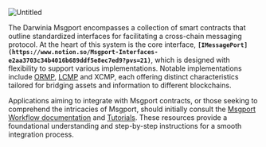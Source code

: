 ![Untitled](https://prod-files-secure.s3.us-west-2.amazonaws.com/a2739a4f-1eb7-4ba9-b2d2-18c34ed5b60d/b0768090-c3c8-4924-b310-ae00e4f48bae/Untitled.png)

The Darwinia Msgport encompasses a collection of smart contracts that outline standardized interfaces for facilitating a cross-chain messaging protocol. At the heart of this system is the core interface, **`[IMessagePort](https://www.notion.so/Msgport-Interfaces-e2aa3703c34b4016b689ddf5e8ec7ed9?pvs=21)`**, which is designed with flexibility to support various implementations. Notable implementations include [ORMP](https://www.notion.so/ORMP-644d05b64d7b4e0d83a7d76bfcbd539b?pvs=21), [LCMP](https://www.notion.so/LCMP-Deprecated-d205c8d8e5794c789065aabdbb5f78c8?pvs=21) and XCMP, each offering distinct characteristics tailored for bridging assets and information to different blockchains.

Applications aiming to integrate with Msgport contracts, or those seeking to comprehend the intricacies of Msgport, should initially consult the [Msgport Workflow documentation](https://www.notion.so/Msgport-Workflow-4bd120fbf7e24ecf91dd4f4d655e20c0?pvs=21) and [Tutorials](https://www.notion.so/Simplest-Messaging-Demo-045164a7d4d7413ba4a5dd65214e59e6?pvs=21). These resources provide a foundational understanding and step-by-step instructions for a smooth integration process.